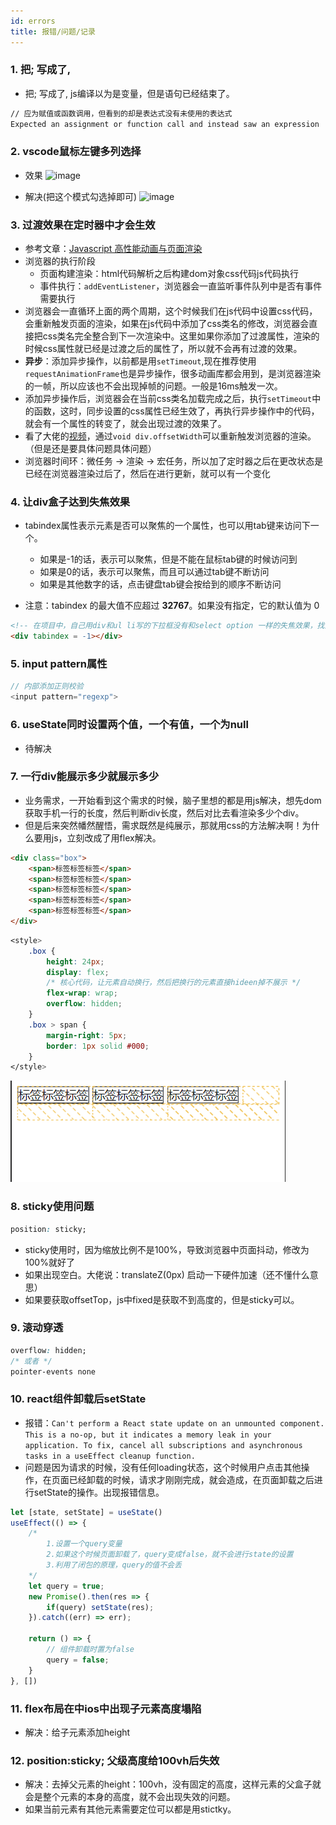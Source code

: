 ```yaml
---
id: errors
title: 报错/问题/记录
---
```


### 1. 把; 写成了,
- 把; 写成了,  js编译以为是变量，但是语句已经结束了。
```cmd
// 应为赋值或函数调用，但看到的却是表达式没有未使用的表达式
Expected an assignment or function call and instead saw an expression  no-unused-expressions
```

### 2. vscode鼠标左键多列选择
- 效果
![image](../static/resource/select.png)

- 解决(把这个模式勾选掉即可)
![image](../static/resource/vscodeconfig.png)

### 3. 过渡效果在定时器中才会生效
- 参考文章：[Javascript 高性能动画与页面渲染](https://www.infoq.cn/article/javascript-high-performance-animation-and-page-rendering/)
- 浏览器的执行阶段
    + 页面构建渲染：html代码解析之后构建dom对象css代码js代码执行
    + 事件执行：`addEventListener`，浏览器会一直监听事件队列中是否有事件需要执行
- 浏览器会一直循环上面的两个周期，这个时候我们在js代码中设置css代码，会重新触发页面的渲染，如果在js代码中添加了css类名的修改，浏览器会直接把css类名完全整合到下一次渲染中。这里如果你添加了过渡属性，渲染的时候css属性就已经是过渡之后的属性了，所以就不会再有过渡的效果。
- **异步**：添加异步操作，以前都是用`setTimeout`,现在推荐使用`requestAnimationFrame`也是异步操作，很多动画库都会用到，是浏览器渲染的一帧，所以应该也不会出现掉帧的问题。一般是16ms触发一次。
- 添加异步操作后，浏览器会在当前css类名加载完成之后，执行`setTimeout`中的函数，这时，同步设置的css属性已经生效了，再执行异步操作中的代码，就会有一个属性的转变了，就会出现过渡的效果了。
- 看了大佬的[视频](https://www.bilibili.com/video/BV1TA411T7ne)，通过`void div.offsetWidth`可以重新触发浏览器的渲染。（但是还是要具体问题具体问题）
- 浏览器时间环：微任务 -> 渲染 -> 宏任务，所以加了定时器之后在更改状态是已经在浏览器渲染过后了，然后在进行更新，就可以有一个变化

### 4. 让div盒子达到失焦效果
- tabindex属性表示元素是否可以聚焦的一个属性，也可以用tab键来访问下一个。
    + 如果是-1的话，表示可以聚焦，但是不能在鼠标tab键的时候访问到
    + 如果是0的话，表示可以聚焦，而且可以通过tab键不断访问
    + 如果是其他数字的话，点击键盘tab键会按给到的顺序不断访问

- 注意：tabindex 的最大值不应超过 **32767**。如果没有指定，它的默认值为 0
```html
<!-- 在项目中，自己用div和ul li写的下拉框没有和select option 一样的失焦效果，找到了这种方式解决 -->
<div tabindex = -1></div>
```

### 5. input pattern属性
```js
// 内部添加正则校验
<input pattern="regexp">
```

### 6. useState同时设置两个值，一个有值，一个为null
- 待解决

### 7. 一行div能展示多少就展示多少
- 业务需求，一开始看到这个需求的时候，脑子里想的都是用js解决，想先dom获取手机一行的长度，然后判断div长度，然后对比去看渲染多少个div。
- 但是后来突然幡然醒悟，需求既然是纯展示，那就用css的方法解决啊！为什么要用js，立刻改成了用flex解决。
```html
<div class="box">
    <span>标签标签标签</span>
    <span>标签标签标签</span>
    <span>标签标签标签</span>
    <span>标签标签标签</span>
    <span>标签标签标签</span>
</div>
```

```css
<style>
    .box {
        height: 24px;
        display: flex;
        /* 核心代码，让元素自动换行，然后把换行的元素直接hideen掉不展示 */
        flex-wrap: wrap;
        overflow: hidden;
    }
    .box > span {
        margin-right: 5px;
        border: 1px solid #000;
    }
</style>
```
![image](../static/resource/label.png)


### 8. sticky使用问题
```css
position: sticky;
```
- sticky使用时，因为缩放比例不是100%，导致浏览器中页面抖动，修改为100%就好了
- 如果出现空白。大佬说：translateZ(0px) 启动一下硬件加速（还不懂什么意思）
- 如果要获取offsetTop，js中fixed是获取不到高度的，但是sticky可以。

### 9. 滚动穿透
```css
overflow: hidden;
/* 或者 */
pointer-events none
```

### 10. react组件卸载后setState
- 报错：`Can't perform a React state update on an unmounted component. This is a no-op, but it indicates a memory leak in your application. To fix, cancel all subscriptions and asynchronous tasks in a useEffect cleanup function.`
- 问题是因为请求的时候，没有任何loading状态，这个时候用户点击其他操作，在页面已经卸载的时候，请求才刚刚完成，就会造成，在页面卸载之后进行setState的操作。出现报错信息。
```js
let [state, setState] = useState()
useEffect(() => {
    /* 
        1.设置一个query变量
        2.如果这个时候页面卸载了，query变成false，就不会进行state的设置
        3.利用了闭包的原理，query的值不会丢
    */
    let query = true;
    new Promise().then(res => {
        if(query) setState(res);
    }).catch((err) => err);

    return () => {
        // 组件卸载时置为false
        query = false;
    }
}, [])
```

### 11. flex布局在中ios中出现子元素高度塌陷
- 解决：给子元素添加height

### 12. position:sticky; 父级高度给100vh后失效
- 解决：去掉父元素的height：100vh，没有固定的高度，这样元素的父盒子就会是整个元素的本身的高度，就不会出现失效的问题。
- 如果当前元素有其他元素需要定位可以都是用stictky。